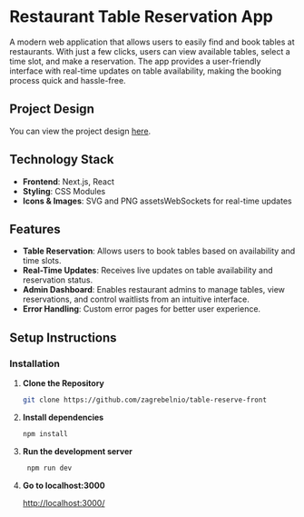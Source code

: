 # Restaurant Table Reservation App

A modern web application that allows users to easily find and book tables at restaurants. With just a few clicks, users can view available tables, select a time slot, and make a reservation. The app provides a user-friendly interface with real-time updates on table availability, making the booking process quick and hassle-free.

## Project Design

You can view the project design [here](https://www.figma.com/design/XQsOCsgUn9ywp6ORZWciiJ/Table-Reservation-System?node-id=2103-236&node-type=frame&t=5595yp1BWfwkP3YN-0).

## Technology Stack

- **Frontend**: Next.js, React
- **Styling**: CSS Modules
- **Icons & Images**: SVG and PNG assetsWebSockets for real-time updates

## Features

- **Table Reservation**: Allows users to book tables based on availability and time slots.
- **Real-Time Updates**: Receives live updates on table availability and reservation status.
- **Admin Dashboard**: Enables restaurant admins to manage tables, view reservations, and control waitlists from an intuitive interface.
- **Error Handling**: Custom error pages for better user experience.

## Setup Instructions

### Installation

1. **Clone the Repository**

   ```bash
   git clone https://github.com/zagrebelnio/table-reserve-front
   ```

2. **Install dependencies**

   ```bash
   npm install
   ```

3. **Run the development server**

   ```bash
    npm run dev
   ```

4. **Go to localhost:3000**

   [http://localhost:3000/](http://localhost:3000/)
